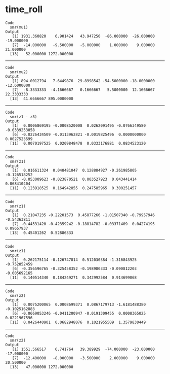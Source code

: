 # time_roll

    Code
      smr(mu1)
    Output
       [1] 1931.360820    6.901424   43.947250  -86.000000  -26.000000  -19.000000
       [7]  -14.000000   -9.500000   -5.000000    1.000000    9.000000   21.000000
      [13]   52.000000 1272.000000

---

    Code
      smr(mu2)
    Output
       [1] 894.0012794   7.6449876  29.8998542 -54.5000000 -18.0000000 -12.6000000
       [7]  -8.3333333  -4.1666667   0.1666667   5.5000000  12.1666667  22.3333333
      [13]  41.6666667 895.0000000

---

    Code
      smr(z1 - z3)
    Output
       [1]  0.0006869195 -0.0008520008  0.0262091495 -0.0766349580 -0.0339253058
       [6] -0.0226434509 -0.0113962821 -0.0019825496  0.0000000000  0.0027523599
      [11]  0.0070197525  0.0209848478  0.0333176881  0.0834523120

---

    Code
      smr(z1)
    Output
       [1]  0.016611324  0.048481047  0.128884927 -0.261985805 -0.126518252
       [6] -0.053009623 -0.023870521  0.003527923  0.043441414  0.068410404
      [11]  0.123918525  0.164942855  0.247585965  0.300251457

---

    Code
      smr(z1)
    Output
       [1]  0.21047235 -0.22201573  0.45877266 -1.01507340 -0.79957946 -0.54363811
       [7] -0.44531420 -0.42359242 -0.18814782 -0.03371409  0.04274195  0.09657937
      [13]  0.45401262  0.52886333

---

    Code
      smr(z1)
    Output
       [1]  0.262175114 -0.126747814  0.512030384 -1.316843925 -0.752852459
       [6] -0.356596765 -0.325458352 -0.198980333 -0.090812203 -0.005692165
      [11]  0.140514340  0.184249271  0.342992584  0.914699068

---

    Code
      smr(z2)
    Output
       [1]  0.0075200065  0.0008699371  0.0867179713 -1.6181488380 -0.1025162883
       [6] -0.0669053246 -0.0411200947 -0.0191309455  0.0008365025  0.0221967596
      [11]  0.0426440901  0.0682948076  0.1021955509  1.3579830449

---

    Code
      smr(z2)
    Output
       [1] 1551.566517    6.741764   39.389929  -74.000000  -23.000000  -17.000000
       [7]  -12.400000   -8.000000   -3.500000    2.000000    9.000000   20.500000
      [13]   47.000000 1272.000000

